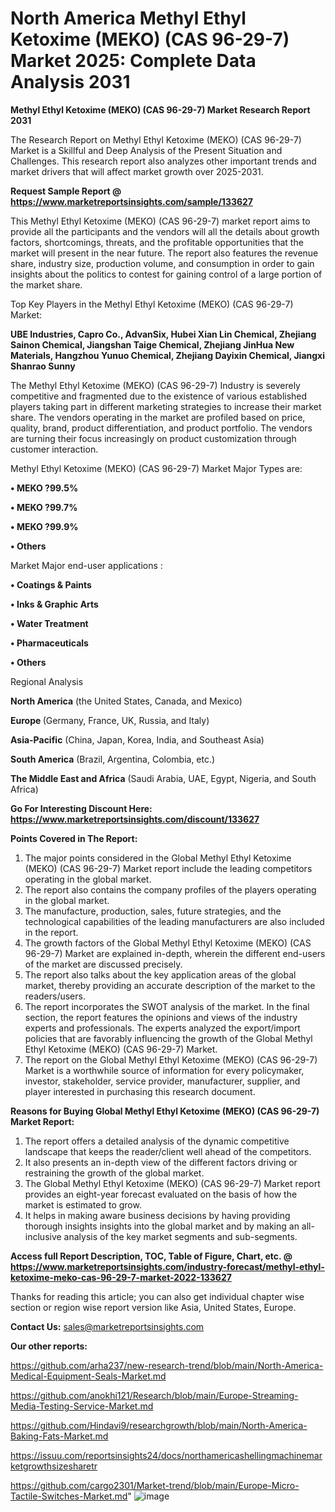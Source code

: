 # North America Methyl Ethyl Ketoxime (MEKO) (CAS 96-29-7) Market 2025: Complete Data Analysis 2031

<strong>Methyl Ethyl Ketoxime (MEKO) (CAS 96-29-7) Market Research Report 2031</strong>

The Research Report on Methyl Ethyl Ketoxime (MEKO) (CAS 96-29-7) Market is a Skillful and Deep Analysis of the Present Situation and Challenges. This research report also analyzes other important trends and market drivers that will affect market growth over 2025-2031.

<strong>Request Sample Report @ <a href=https://www.marketreportsinsights.com/sample/133627>https://www.marketreportsinsights.com/sample/133627</a></strong>

This Methyl Ethyl Ketoxime (MEKO) (CAS 96-29-7) market report aims to provide all the participants and the vendors will all the details about growth factors, shortcomings, threats, and the profitable opportunities that the market will present in the near future. The report also features the revenue share, industry size, production volume, and consumption in order to gain insights about the politics to contest for gaining control of a large portion of the market share.

Top Key Players in the Methyl Ethyl Ketoxime (MEKO) (CAS 96-29-7) Market:

<strong>UBE Industries, Capro Co., AdvanSix, Hubei Xian Lin Chemical, Zhejiang Sainon Chemical, Jiangshan Taige Chemical, Zhejiang JinHua New Materials, Hangzhou Yunuo Chemical, Zhejiang Dayixin Chemical, Jiangxi Shanrao Sunny</strong>

The Methyl Ethyl Ketoxime (MEKO) (CAS 96-29-7) Industry is severely competitive and fragmented due to the existence of various established players taking part in different marketing strategies to increase their market share. The vendors operating in the market are profiled based on price, quality, brand, product differentiation, and product portfolio. The vendors are turning their focus increasingly on product customization through customer interaction.

Methyl Ethyl Ketoxime (MEKO) (CAS 96-29-7) Market Major Types are:

<strong>• MEKO ?99.5%

• MEKO ?99.7%

• MEKO ?99.9%

• Others</strong>

Market Major end-user applications :

<strong>• Coatings & Paints

• Inks & Graphic Arts

• Water Treatment

• Pharmaceuticals

• Others</strong>

Regional Analysis

</u><strong><b>North America</b></strong> (the United States, Canada, and Mexico)

<strong><b>Europe </b></strong>(Germany, France, UK, Russia, and Italy)

<strong><b>Asia-Pacific</b></strong> (China, Japan, Korea, India, and Southeast Asia)

<strong><b>South America</b></strong> (Brazil, Argentina, Colombia, etc.)

<strong><b>The Middle East and Africa</b></strong> (Saudi Arabia, UAE, Egypt, Nigeria, and South Africa)

<strong>Go For Interesting Discount Here: <a href=https://www.marketreportsinsights.com/discount/133627>https://www.marketreportsinsights.com/discount/133627</a></strong>

<strong>Points Covered in The Report:</strong>
<ol>
  <li>The major points considered in the Global Methyl Ethyl Ketoxime (MEKO) (CAS 96-29-7) Market report include the leading competitors operating in the global market.</li>
  <li>The report also contains the company profiles of the players operating in the global market.</li>
  <li>The manufacture, production, sales, future strategies, and the technological capabilities of the leading manufacturers are also included in the report.</li>
  <li>The growth factors of the Global Methyl Ethyl Ketoxime (MEKO) (CAS 96-29-7) Market are explained in-depth, wherein the different end-users of the market are discussed precisely.</li>
  <li>The report also talks about the key application areas of the global market, thereby providing an accurate description of the market to the readers/users.</li>
  <li>The report incorporates the SWOT analysis of the market. In the final section, the report features the opinions and views of the industry experts and professionals. The experts analyzed the export/import policies that are favorably influencing the growth of the Global Methyl Ethyl Ketoxime (MEKO) (CAS 96-29-7) Market.</li>
  <li>The report on the Global Methyl Ethyl Ketoxime (MEKO) (CAS 96-29-7) Market is a worthwhile source of information for every policymaker, investor, stakeholder, service provider, manufacturer, supplier, and player interested in purchasing this research document.</li>
</ol>
<strong>Reasons for Buying Global Methyl Ethyl Ketoxime (MEKO) (CAS 96-29-7) Market Report:</strong>

<ol>
  <li>The report offers a detailed analysis of the dynamic competitive landscape that keeps the reader/client well ahead of the competitors.</li>
  <li>It also presents an in-depth view of the different factors driving or restraining the growth of the global market.</li>
  <li>The Global Methyl Ethyl Ketoxime (MEKO) (CAS 96-29-7) Market report provides an eight-year forecast evaluated on the basis of how the market is estimated to grow.</li>
  <li>It helps in making aware business decisions by having providing thorough insights insights into the global market and by making an all-inclusive analysis of the key market segments and sub-segments.</li>
</ol>
<strong>Access full Report Description, TOC, Table of Figure, Chart, etc. @ <a href=https://www.marketreportsinsights.com/industry-forecast/methyl-ethyl-ketoxime-meko-cas-96-29-7-market-2022-133627>https://www.marketreportsinsights.com/industry-forecast/methyl-ethyl-ketoxime-meko-cas-96-29-7-market-2022-133627</a></strong>


Thanks for reading this article; you can also get individual chapter wise section or region wise report version like Asia, United States, Europe.

<strong>Contact Us:</strong>
sales@marketreportsinsights.com

<strong>Our other reports:</strong>

<a href=https://github.com/arha237/new-research-trend/blob/main/North-America-Medical-Equipment-Seals-Market.md>https://github.com/arha237/new-research-trend/blob/main/North-America-Medical-Equipment-Seals-Market.md</a>

<a href=https://github.com/anokhi121/Research/blob/main/Europe-Streaming-Media-Testing-Service-Market.md>https://github.com/anokhi121/Research/blob/main/Europe-Streaming-Media-Testing-Service-Market.md</a>

<a href=https://github.com/Hindavi9/researchgrowth/blob/main/North-America-Baking-Fats-Market.md>https://github.com/Hindavi9/researchgrowth/blob/main/North-America-Baking-Fats-Market.md</a>

<a href=https://issuu.com/reportsinsights24/docs/northamericashellingmachinemarketgrowthsizesharetr>https://issuu.com/reportsinsights24/docs/northamericashellingmachinemarketgrowthsizesharetr</a>

<a href=https://github.com/cargo2301/Market-trend/blob/main/Europe-Micro-Tactile-Switches-Market.md>https://github.com/cargo2301/Market-trend/blob/main/Europe-Micro-Tactile-Switches-Market.md</a>"
![image](https://github.com/user-attachments/assets/19accce8-46f1-4f32-9764-ccdfd76c6e43)
